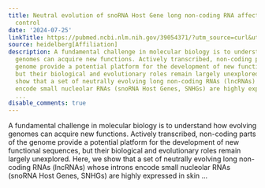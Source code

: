 ```yaml
---
title: Neutral evolution of snoRNA Host Gene long non-coding RNA affects cell fate
  control
date: '2024-07-25'
linkTitle: https://pubmed.ncbi.nlm.nih.gov/39054371/?utm_source=curl&utm_medium=rss&utm_campaign=pubmed-2&utm_content=1FakS-2QOkCT8HsMOQP1bCRQ4YzyumYOmxmF0moLsQ3dFB1E9V&fc=20220326224207&ff=20240726183330&v=2.18.0.post9+e462414
source: heidelberg[Affiliation]
description: A fundamental challenge in molecular biology is to understand how evolving
  genomes can acquire new functions. Actively transcribed, non-coding parts of the
  genome provide a potential platform for the development of new functional sequences,
  but their biological and evolutionary roles remain largely unexplored. Here, we
  show that a set of neutrally evolving long non-coding RNAs (lncRNAs) whose introns
  encode small nucleolar RNAs (snoRNA Host Genes, SNHGs) are highly expressed in skin
  ...
disable_comments: true
---
```

A fundamental challenge in molecular biology is to understand how evolving genomes can acquire new functions. Actively transcribed, non-coding parts of the genome provide a potential platform for the development of new functional sequences, but their biological and evolutionary roles remain largely unexplored. Here, we show that a set of neutrally evolving long non-coding RNAs (lncRNAs) whose introns encode small nucleolar RNAs (snoRNA Host Genes, SNHGs) are highly expressed in skin ...